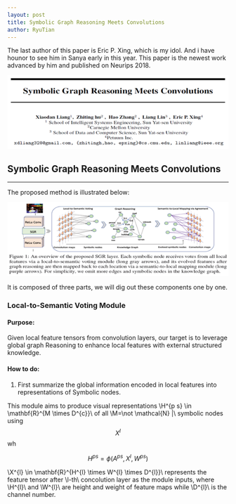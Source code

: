 ```yaml
---
layout: post
title: Symbolic Graph Reasoning Meets Convolutions
author: RyuTian
---
```


The last author of this paper is Eric P. Xing, which is my idol. And i have hounor to see him in Sanya early in this year. This paper is the newest work advanced by him and published on Neurips 2018.

![title](../images/sgr-1.png)

## Symbolic Graph Reasoning Meets Convolutions
-----
The proposed method is illustrated below:

![title](../images/sgr-2.png)

It is composed of three parts, we will dig out these components one by one.

### Local-to-Semantic Voting Module

<script type="text/javascript" async src="https://cdn.mathjax.org/mathjax/latest/MathJax.js?config=TeX-MML-AM_CHTML"> </script>

#### Purpose:

Given local feature tensors from convolution layers, our target is to leverage global graph Reasoning to enhance local features with external structured knowledge.

#### How to do:

1. First summarize the global information encoded in local features into representations of Symbolic nodes.

This module aims to produce visual representations \\H^{p s} \in \mathbf{R}^{M \times D^{c}}\\ of all \\M=\not \mathcal{N} |\\ symbolic nodes using $$ X^{l} $$ wh

$$ H^{p s}=\phi\left(A^{p s}, X^{l}, W^{p s}\right) $$

\\X^{l} \in \mathbf{R}^{H^{l} \times W^{l} \times D^{l}}\\ represents the feature tensor after \\l-th\\ concolution layer as the module inputs, where \\H^{l}\\ and \\W^{l}\\ are height and weight of feature maps while \\D^{l}\\ is the channel number.
